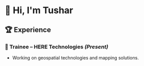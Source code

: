 # 👋 Hi, I'm Tushar

## 🏆 Experience
### 🔹 Trainee – HERE Technologies *(Present)*
- Working on geospatial technologies and mapping solutions.
